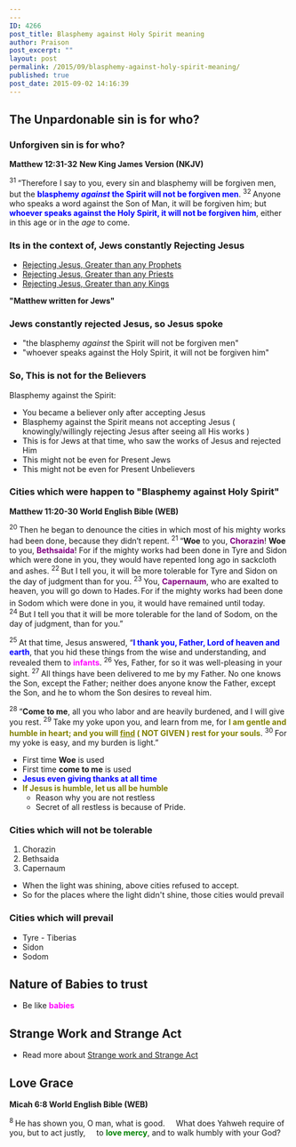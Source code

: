 ```yaml
---
---
ID: 4266
post_title: Blasphemy against Holy Spirit meaning
author: Praison
post_excerpt: ""
layout: post
permalink: /2015/09/blasphemy-against-holy-spirit-meaning/
published: true
post_date: 2015-09-02 14:16:39
---
```

<h2><strong>The Unpardonable sin is for who?</strong></h2>
<h3><strong>Unforgiven sin is for who?</strong></h3>
<strong>Matthew 12:31-32</strong>
<strong> New King James Version (NKJV)</strong>

<span class="text Matt-12-31"><sup class="versenum">31 </sup><span class="woj">“Therefore I say to you, every sin and blasphemy will be forgiven men, but the <span style="color: #0000ff;"><strong>blasphemy <i>against</i> the Spirit will not be forgiven men</strong></span>.</span> </span><span id="en-NKJV-23522" class="text Matt-12-32"><sup class="versenum">32 </sup><span class="woj">Anyone who speaks a word against the Son of Man, it will be forgiven him; but <span style="color: #0000ff;"><strong>whoever speaks against the Holy Spirit, it will not be forgiven him</strong></span>, either in this age or in the <i>age</i> to come.</span></span>
<h3><strong>Its in the context of, Jews constantly Rejecting Jesus</strong></h3>
<ul>
	<li><a href="http://biblerevelation.org/2015/09/02/greater-than-jonah/">Rejecting Jesus, Greater than any Prophets</a></li>
	<li><a href="http://biblerevelation.org/2015/09/02/greater-than-any-priests/">Rejecting Jesus, Greater than any Priests</a></li>
	<li><a href="http://biblerevelation.org/2015/09/02/greater-than-solomon/">Rejecting Jesus, Greater than any Kings</a></li>
</ul>
<strong>"Matthew written for Jews"</strong>
<h3><strong>Jews constantly rejected Jesus, so Jesus spoke</strong></h3>
<ul>
	<li>"the blasphemy <i>against</i> the Spirit will not be forgiven men"</li>
	<li>"whoever speaks against the Holy Spirit, it will not be forgiven him"</li>
</ul>
<h3><strong>So, This is not for the Believers</strong></h3>
Blasphemy against the Spirit:
<ul>
	<li>You became a believer only after accepting Jesus</li>
	<li>Blasphemy against the Spirit means not accepting Jesus ( knowingly/willingly rejecting Jesus after seeing all His works )</li>
	<li>This is for Jews at that time, who saw the works of Jesus and rejected Him</li>
	<li>This might not be even for Present Jews</li>
	<li>This might not be even for Present Unbelievers</li>
</ul>
<h3><strong>Cities which were happen to "Blasphemy against Holy Spirit"</strong></h3>
<strong><span class="passage-display-bcv">Matthew 11:20-30
</span><span class="passage-display-version">World English Bible (WEB)</span></strong>

<span id="en-WEB-23480" class="text Matt-11-20"><sup class="versenum">20 </sup>Then he began to denounce the cities in which most of his mighty works had been done, because they didn’t repent. </span><span id="en-WEB-23481" class="text Matt-11-21"><sup class="versenum">21 </sup><span class="woj">“<strong>Woe</strong> to you, <span style="color: #800080;"><strong>Chorazin</strong></span>! <strong>Woe</strong> to you, <span style="color: #800080;"><strong>Bethsaida</strong></span>! For if the mighty works had been done in Tyre and Sidon which were done in you, they would have repented long ago in sackcloth and ashes.</span> </span><span id="en-WEB-23482" class="text Matt-11-22"><sup class="versenum">22 </sup><span class="woj">But I tell you, it will be more tolerable for Tyre and Sidon on the day of judgment than for you.</span> </span><span id="en-WEB-23483" class="text Matt-11-23"><sup class="versenum">23 </sup><span class="woj">You, <span style="color: #800080;"><strong>Capernaum</strong></span>, who are exalted to heaven, you will go down to Hades.<span style="font-size: xx-small;"><span style="line-height: 22px;"> </span></span></span><span class="woj">For if the mighty works had been done in Sodom which were done in you, it would have remained until today.</span> </span><span id="en-WEB-23484" class="text Matt-11-24"><sup class="versenum">24 </sup><span class="woj">But I tell you that it will be more tolerable for the land of Sodom, on the day of judgment, than for you.”</span></span>

<span class="text Matt-11-25"><sup class="versenum">25 </sup>At that time, Jesus answered, <span class="woj">“<span style="color: #0000ff;"><strong>I thank you, Father, Lord of heaven and earth</strong></span>, that you hid these things from the wise and understanding, and revealed them to <span style="color: #ff00ff;"><strong>infants</strong></span>. </span></span><span id="en-WEB-23486" class="text Matt-11-26"><sup class="versenum">26 </sup><span class="woj">Yes, Father, for so it was well-pleasing in your sight.</span> </span><span id="en-WEB-23487" class="text Matt-11-27"><sup class="versenum">27 </sup><span class="woj">All things have been delivered to me by my Father. No one knows the Son, except the Father; neither does anyone know the Father, except the Son, and he to whom the Son desires to reveal him.</span></span>

<span id="en-WEB-23488" class="text Matt-11-28"><sup class="versenum">28 </sup><span class="woj">“<strong>Come to me</strong>, all you who labor and are heavily burdened, and I will give you rest.</span> </span><span id="en-WEB-23489" class="text Matt-11-29"><sup class="versenum">29 </sup><span class="woj">Take my yoke upon you, and learn from me, for <span style="color: #808000;"><strong>I am gentle and humble in heart; and you will <span style="text-decoration: underline;">find</span> ( NOT GIVEN ) rest for your souls</strong></span>.</span> </span><span id="en-WEB-23490" class="text Matt-11-30"><sup class="versenum">30 </sup><span class="woj">For my yoke is easy, and my burden is light.”</span></span>
<ul>
	<li>First time <strong>Woe</strong> is used</li>
	<li>First time <strong>come to me</strong> is used</li>
	<li><span style="color: #0000ff;"><strong>Jesus even giving thanks at all time</strong></span></li>
	<li><strong><span style="color: #808000;">If Jesus is humble, let us all be humble </span></strong>
<ul>
	<li>Reason why you are not restless</li>
	<li>Secret of all restless is because of Pride.</li>
</ul>
</li>
</ul>
<h3><strong>Cities which will not be tolerable</strong></h3>
<ol>
	<li>Chorazin</li>
	<li>Bethsaida</li>
	<li>Capernaum</li>
</ol>
<ul>
	<li>When the light was shining, above cities refused to accept.</li>
	<li>So for the places where the light didn't shine, those cities would prevail</li>
</ul>
<h3><strong>Cities which will prevail</strong></h3>
<ul>
	<li>Tyre - Tiberias</li>
	<li>Sidon</li>
	<li>Sodom</li>
</ul>
<h2 class="line"><strong>Nature of Babies to trust</strong></h2>
<ul>
	<li>Be like <span style="color: #ff00ff;"><strong>babies </strong></span></li>
</ul>
<h2><strong>Strange Work and Strange Act</strong></h2>
<ul>
	<li>Read more about <a title="Strange Work and Strange Act" href="https://biblerevelation.org/2015/09/02/strange-work-and-strange-act/">Strange work and Strange Act</a></li>
</ul>
<h2><strong>Love Grace</strong></h2>
<strong><span class="passage-display-bcv">Micah 6:8
</span><span class="passage-display-version">World English Bible (WEB)</span></strong>
<div class="poetry">
<p class="line"><span id="en-WEB-22657" class="text Mic-6-8"><sup class="versenum">8 </sup>He has shown you, O man, what is good.</span>
<span class="indent-1"><span class="indent-1-breaks">    </span><span class="text Mic-6-8">What does Yahweh require of you, but to act justly,</span></span>
<span class="indent-1"><span class="indent-1-breaks">    </span><span class="text Mic-6-8">to <span style="color: #008000;"><strong>love mercy</strong></span>, and to walk humbly with your God?</span></span></p>

</div>